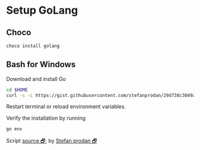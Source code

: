 # Setup GoLang

## Choco

```bash
choco install golang
```

## Bash for Windows
Download and install Go
```bash
cd $HOME
curl -s -L https://gist.githubusercontent.com/stefanprodan/29d738c3049a8714297a9bdd8353f31c/raw/1f3ae2cf97cb2faff52a8a3d98f0b6415d86c810/win10-bash-go-install.sh | sudo bash
```

Restart terminal or reload environment variables.

Verify the installation by running
```bash
go env
```

Script [source 🗗](https://stefanprodan.com/2016/golang-bash-on-windows-installer/), by [Stefan prodan 🗗](https://stefanprodan.com)
